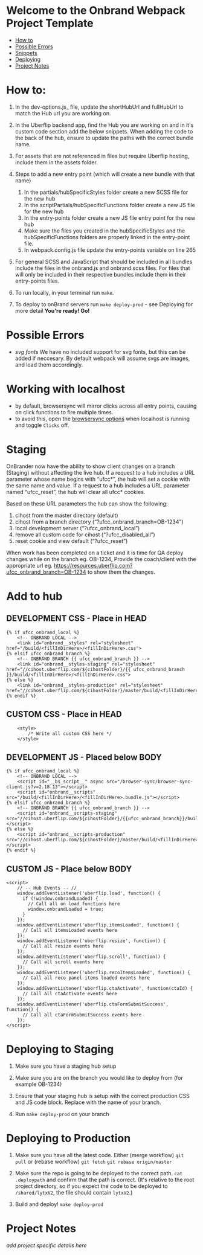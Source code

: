 # Welcome to the Onbrand Webpack Project Template

- [How to](#user-content-how-to)
- [Possible Errors](#user-content-possible-errors)
- [Snippets](#user-content-add-to-hub)
- [Deploying](#user-content-deploying-to-production)
- [Project Notes](#project-notes)

# How to:

1. In the dev-options.js\_ file, update the shortHubUrl and fullHubUrl to match the Hub url you are working on.

2. In the Uberflip backend app, find the Hub you are working on and in it's custom code section add the below snippets. When adding the code to the back of the hub, ensure to update the paths with the correct bundle name.

3. For assets that are not referenced in files but require Uberflip hosting, include them in the assets folder.

4. Steps to add a new entry point (which will create a new bundle with that name)

   1. In the partials/hubSpecificStyles folder create a new SCSS file for the new hub
   2. In the scriptPartials/hubSpecificFunctions folder create a new JS file for the new hub
   3. In the entry-points folder create a new JS file entry point for the new hub
   4. Make sure the files you created in the hubSpecificStyles and the hubSpecificFunctions folders are properly linked in the entry-point file.
   5. In webpack.config.js file update the entry-points variable on line 265

5. For general SCSS and JavaScript that should be included in all bundles include the files in the onbrand.js and onbrand.scss files. For files that will only be included in their respective bundles include them in their entry-points files.

6. To run locally, in your terminal run `make`.

7. To deploy to onBrand servers run `make deploy-prod` - see Deploying for more detail
   **You're ready! Go!**

# Possible Errors

- _svg fonts_ We have no included support for svg fonts, but this can be added if neccesary. By default webpack will assume svgs are images, and load them accordingly.

# Working with localhost

- by default, browsersync will mirror clicks across all entry points, causing on click functions to fire multiple times.
- to avoid this, open the [browsersync options](http://localhost:3001/sync-options) when localhost is running and toggle `Clicks` off.

# Staging

OnBrander now have the ability to show client changes on a branch (Staging) without affecting the live hub.
If a request to a hub includes a URL parameter whose name begins with “ufcc*”, the hub will set a cookie with the same name and value.
If a request to a hub includes a URL parameter named “ufcc_reset”, the hub will clear all ufcc* cookies.

Based on these URL parameters the hub can show the following:

1. cihost from the master directory (default)
2. cihost from a branch directory (“?ufcc_onbrand_branch=OB-1234”)
3. local development server (“?ufcc_onbrand_local”)
4. remove all custom code for cihost (“?ufcc_disabled_all”)
5. reset cookie and view default (“?ufcc_reset”)

When work has been completed on a ticket and it is time for QA deploy changes while on the branch eg. OB-1234, Provide the coach/client with the appropriate url
eg. https://resources.uberflip.com?ufcc_onbrand_branch=OB-1234 to show them the changes.

# Add to hub

## DEVELOPMENT CSS - Place in HEAD

```
{% if ufcc_onbrand_local %}
    <!-- ONBRAND LOCAL -->
    <link id="onbrand__styles" rel="stylesheet" href="/build/<fillInDirHere>/<fillInDirHere>.css">
{% elsif ufcc_onbrand_branch %}
    <!-- ONBRAND BRANCH {{ ufcc_onbrand_branch }} -->
    <link id="onbrand__styles-staging" rel="stylesheet" href="//cihost.uberflip.com/${cihostFolder}/{{ ufcc_onbrand_branch }}/build/<fillInDirHere>/<fillInDirHere>.css">
{% else %}
    <link id="onbrand__styles-production" rel="stylesheet" href="//cihost.uberflip.com/${cihostFolder}/master/build/<fillInDirHere>/<fillInDirHere>.css">
{% endif %}
```

## CUSTOM CSS - Place in HEAD

```
    <style>
        /* Write all custom CSS here */
    </style>
```

## DEVELOPMENT JS - Placed below BODY

```
{% if ufcc_onbrand_local %}
    <!-- ONBRAND LOCAL -->
    <script id="__bs_script__" async src="/browser-sync/browser-sync-client.js?v=2.18.13"></script>
    <script id="onbrand__scripts" src="/build/<fillInDirHere>/<fillInDirHere>.bundle.js"></script>
{% elsif ufcc_onbrand_branch %}
    <!-- ONBRAND BRANCH {{ ufcc_onbrand_branch }} -->
    <script id="onbrand__scripts-staging" src="//cihost.uberflip.com/${cihostFolder}/{{ufcc_onbrand_branch}}/build/<fillInDirHere>/<fillInDirHere>.bundle.js"></script>
{% else %}
    <script id="onbrand__scripts-production" src="//cihost.uberflip.com/${cihostFolder}/master/build/<fillInDirHere>/<fillInDirHere>.bundle.js"></script>
{% endif %}
```

## CUSTOM JS - Place below BODY

```
<script>
    // -- Hub Events -- //
    window.addEventListener('uberflip.load', function() {
      if (!window.onbrandLoaded) {
        // Call all on load functions here
        window.onbrandLoaded = true;
      }
    });
    window.addEventListener('uberflip.itemsLoaded', function() {
      // Call all itemsLoaded events here
    });
    window.addEventListener('uberflip.resize', function() {
      // Call all resize events here
    });
    window.addEventListener('uberflip.scroll', function() {
      // Call all scroll events here
    });
    window.addEventListener('uberflip.recoItemsLoaded', function() {
      // Call all reco panel items loaded events here
    });
    window.addEventListener('uberflip.ctaActivate', function(ctaId) {
      // Call all ctaActivate events here
    });
    window.addEventListener('uberflip.ctaFormSubmitSuccess', function() {
      // Call all ctaFormSubmitSuccess events here
    });
</script>

```

# Deploying to Staging

1. Make sure you have a staging hub setup

2. Make sure you are on the branch you would like to deploy from (for example OB-1234)

3. Ensure that your staging hub is setup with the correct production CSS and JS code block. Replace with the name of your branch.

4. Run `make deploy-prod` on your branch

# Deploying to Production

1. Make sure you have all the latest code. Either
   (merge workflow)
   `git pull`
   or
   (rebase workflow)
   `git fetch`
   `git rebase origin/master`

2. Make sure the repo is going to be deployed to the correct path.
   `cat .deploypath`
   and confirm that the path is correct. (It's relative to the root project directory, so if you expect the code to be deployed to `/shared/lytxV2`, the file should contain `lytxV2`.)

3. Build and deploy!
   `make deploy-prod`

# Project Notes

_add project specific details here_
